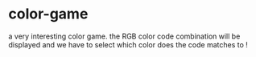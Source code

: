 # color-game
a very interesting color game.
the RGB color code combination will be displayed and we have to select which color does the code matches to !

